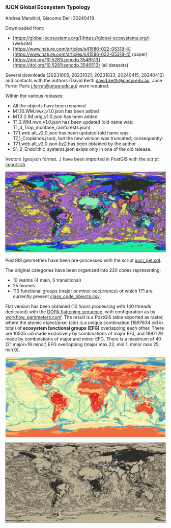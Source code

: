 ### IUCN Global Ecosystem Typology 

Andrea Mandrici, Giacomo Delli 20240418

Downloaded from:
+  [https://global-ecosystems.org/](https://global-ecosystems.org/) (website)
+  [https://www.nature.com/articles/s41586-022-05318-4](https://www.nature.com/articles/s41586-022-05318-4) (paper)
+  [https://doi.org/10.5281/zenodo.3546513](https://doi.org/10.5281/zenodo.3546513) (all datasets)

Several downloads (20231005, 20231021, 20231023, 20240415, 20240412) and contacts with the authors (David Keith <david.keith@unsw.edu.au>, Jose Ferrer Paris <j.ferrer@unsw.edu.au>) were required.

Within the various releases:
+  All the objects have been renamed
+  M1.10.WM.nwx_v1.0.json has been added
+  MT2.2.IM.orig_v1.0.json has been added
+  T1.3.WM.nwx_v1.0.json has been updated (old name was: T1_3_Trop_montane_rainforests.json)
+  T7.1.web.alt_v2.0.json has been updated (old name was: T7_1_Croplands.json), but the new version was truncated; consequently:
+  T7.1.web.alt_v2.0.json.bz2 has been obtained by the author
+  S1_2_Endolithic_systems.json exists only in one of the old release.

Vectors (geojson format...) have been imported in PostGIS with the script [import.sh](./import.sh).

![GET input](input.png)

PostGIS geometries have been pre-processed with the script [iucn_get.sql](./iucn_get.sql).

The original categories have been organized into 220 codes representing:
* 10 realms (4 main, 6 transitional)
* 25 biomes
* 110 functional groups (major or minor occurrence)
of which 171 are currently present [class_code_objects.csv](./class_code_objects.csv). 

Flat version has been obtained (10 hours processing with 140 threads dedicated) with the [DOPA flattening sequence](../../flattening/README.md), with configuration as by [workflow_parameters.conf](./workflow_parameters.conf).
The result is a PostGIS table exported as raster, where the atomic object/pixel (cid) is a unique combination (1897634 cid in total) of **ecosystem functional groups (EFG)** overlapping each other.
There are 10505 cid made exclusively by combinations of major EFJ, and 1887129 made by combinations of major and minor EFG.
There is a maximum of 40 (21 major+19 minor) EFG overlapping (major max 22, min 1; minor max 25, min 0).

![GET ouput_c](output_c.png)

![GET ouput_v](output_v.png)

